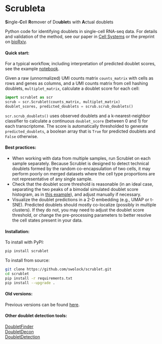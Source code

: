 # Scrubleta
**S**ingle-**C**ell **R**emover of Do**ublet**s with **A**ctual doublets  
  
Python code for identifying doublets in single-cell RNA-seq data. For details and validation of the method, see our paper in [Cell Systems](https://www.sciencedirect.com/science/article/pii/S2405471218304745) or the preprint on [bioRxiv](https://www.biorxiv.org/content/early/2018/07/09/357368).

#### Quick start:
For a typical workflow, including interpretation of predicted doublet scores, see the example [notebook](./examples/scrublet_basics.ipynb).  
  
Given a raw (unnormalized) UMI counts matrix `counts_matrix` with cells as rows and genes as columns, and a UMI counts matrix from cell hashing doublets, `multiplet_matrix`, calculate a doublet score for each cell: 
```python
import scrublet as scr
scrub = scr.Scrublet(counts_matrix, multiplet_matrix)
doublet_scores, predicted_doublets = scrub.scrub_doublets()
```
`scr.scrub_doublets()` uses observed doublets and a k-nearest-neighbor classifier to calculate a continuous `doublet_score` (between 0 and 1) for each transcriptome. The score is automatically thresholded to generate `predicted_doublets`, a boolean array that is `True` for predicted doublets and `False` otherwise. 

#### Best practices:  
- When working with data from multiple samples, run Scrublet on each sample separately. Because Scrublet is designed to detect technical doublets formed by the random co-encapsulation of two cells, it may perform poorly on merged datasets where the cell type proportions are not representative of any single sample. 
- Check that the doublet score threshold is reasonable (in an ideal case, separating the two peaks of a bimodal simulated doublet score histogram, as in [this example](./examples/scrublet_basics.ipynb)), and adjust manually if necessary.
- Visualize the doublet predictions in a 2-D embedding (e.g., UMAP or t-SNE). Predicted doublets should mostly co-localize (possibly in multiple clusters). If they do not, you may need to adjust the doublet score threshold, or change the pre-processing parameters to better resolve the cell states present in your data.

#### Installation:
To install with PyPI:
```bash
pip install scrublet
```

To install from source:
```bash
git clone https://github.com/swolock/scrublet.git
cd scrublet
pip install -r requirements.txt
pip install --upgrade .
```

#### Old versions:
Previous versions can be found [here](./old_versions/).

#### Other doublet detection tools:
[DoubletFinder](https://github.com/chris-mcginnis-ucsf/DoubletFinder)  
[DoubletDecon](https://github.com/EDePasquale/DoubletDecon)  
[DoubletDetection](https://github.com/JonathanShor/DoubletDetection)
